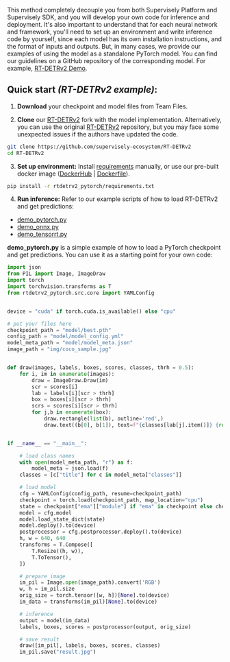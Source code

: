 This method completely decouple you from both Supervisely Platform and Supervisely SDK, and you will develop your own code for inference and deployment. It's also important to understand that for each neural network and framework, you'll need to set up an environment and write inference code by yourself, since each model has its own installation instructions, and the format of inputs and outputs. But, in many cases, we provide our examples of using the model as a standalone PyTorch model. You can find our guidelines on a GitHub repository of the corresponding model. For example, [RT-DETRv2 Demo](https://github.com/supervisely-ecosystem/RT-DETRv2/tree/main/supervisely_integration/demo#readme).


## Quick start *(RT-DETRv2 example)*:

1. **Download** your checkpoint and model files from Team Files.

2. **Clone** our [RT-DETRv2](https://github.com/supervisely-ecosystem/RT-DETRv2) fork with the model implementation. Alternatively, you can use the original [RT-DETRv2](https://github.com/lyuwenyu/RT-DETR/tree/0b6972de10bc968045aba776ec1a60efea476165) repository, but you may face some unexpected issues if the authors have updated the code.

```bash
git clone https://github.com/supervisely-ecosystem/RT-DETRv2
cd RT-DETRv2
```

3. **Set up environment:** Install [requirements](https://github.com/supervisely-ecosystem/RT-DETRv2/blob/main/rtdetrv2_pytorch/requirements.txt) manually, or use our pre-built docker image ([DockerHub](https://hub.docker.com/r/supervisely/rt-detrv2/tags) | [Dockerfile](https://github.com/supervisely-ecosystem/RT-DETRv2/blob/main/docker/Dockerfile)).

```bash
pip install -r rtdetrv2_pytorch/requirements.txt
```

4. **Run inference:** Refer to our example scripts of how to load RT-DETRv2 and get predictions:

- [demo_pytorch.py](https://github.com/supervisely-ecosystem/RT-DETRv2/blob/main/supervisely_integration/demo/demo_pytorch.py)
- [demo_onnx.py](https://github.com/supervisely-ecosystem/RT-DETRv2/blob/main/supervisely_integration/demo/demo_onnx.py)
- [demo_tensorrt.py](https://github.com/supervisely-ecosystem/RT-DETRv2/blob/main/supervisely_integration/demo/demo_tensorrt.py)

**demo_pytorch.py** is a simple example of how to load a PyTorch checkpoint and get predictions. You can use it as a starting point for your own code:

```python
import json
from PIL import Image, ImageDraw
import torch
import torchvision.transforms as T
from rtdetrv2_pytorch.src.core import YAMLConfig


device = "cuda" if torch.cuda.is_available() else "cpu"

# put your files here
checkpoint_path = "model/best.pth"
config_path = "model/model_config.yml"
model_meta_path = "model/model_meta.json"
image_path = "img/coco_sample.jpg"


def draw(images, labels, boxes, scores, classes, thrh = 0.5):
    for i, im in enumerate(images):
        draw = ImageDraw.Draw(im)
        scr = scores[i]
        lab = labels[i][scr > thrh]
        box = boxes[i][scr > thrh]
        scrs = scores[i][scr > thrh]
        for j,b in enumerate(box):
            draw.rectangle(list(b), outline='red',)
            draw.text((b[0], b[1]), text=f"{classes[lab[j].item()]} {round(scrs[j].item(),2)}", fill='blue', )


if __name__ == "__main__":

    # load class names
    with open(model_meta_path, "r") as f:
        model_meta = json.load(f)
    classes = [c["title"] for c in model_meta["classes"]]

    # load model
    cfg = YAMLConfig(config_path, resume=checkpoint_path)
    checkpoint = torch.load(checkpoint_path, map_location="cpu")
    state = checkpoint["ema"]["module"] if "ema" in checkpoint else checkpoint["model"]
    model = cfg.model
    model.load_state_dict(state)
    model.deploy().to(device)
    postprocessor = cfg.postprocessor.deploy().to(device)
    h, w = 640, 640
    transforms = T.Compose([
        T.Resize((h, w)),
        T.ToTensor(),
    ])

    # prepare image
    im_pil = Image.open(image_path).convert('RGB')
    w, h = im_pil.size
    orig_size = torch.tensor([w, h])[None].to(device)
    im_data = transforms(im_pil)[None].to(device)

    # inference
    output = model(im_data)
    labels, boxes, scores = postprocessor(output, orig_size)

    # save result
    draw([im_pil], labels, boxes, scores, classes)
    im_pil.save("result.jpg")
```